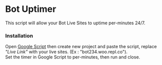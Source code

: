 # Bot Uptimer  
This script will allow your Bot Live Sites to uptime per-minutes 24/7.
### Installation  
Open [Google Script](https://script.google.com) then create new project and paste the script, replace *"Live Link"* with your live sites. (Ex : "bot234.woo.repl.co").  
Set the timer in Google Script to per-minutes, then run and close.  
